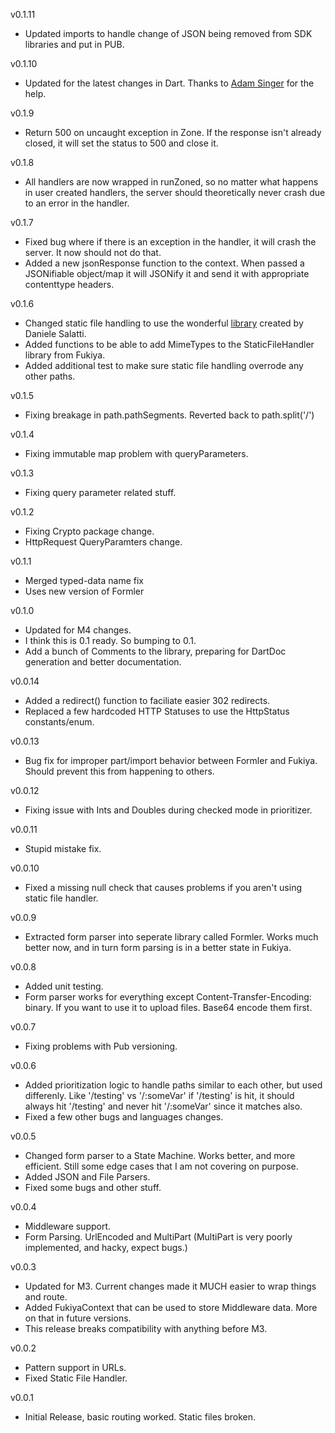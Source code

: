 v0.1.11
- Updated imports to handle change of JSON being removed from SDK libraries and put in PUB.

v0.1.10
- Updated for the latest changes in Dart. Thanks to [Adam Singer](https://github.com/financeCoding) for the help.

v0.1.9
- Return 500 on uncaught exception in Zone. If the response isn't already closed, it will set the status to 500 and close it.

v0.1.8
- All handlers are now wrapped in runZoned, so no matter what happens in user created handlers, the server should theoretically never crash due to an error in the handler.

v0.1.7
- Fixed bug where if there is an exception in the handler, it will crash the server. It now should not do that.
- Added a new jsonResponse function to the context. When passed a JSONifiable object/map it will JSONify it and send it with appropriate contenttype headers.

v0.1.6
- Changed static file handling to use the wonderful [library](https://github.com/DanieleSalatti/static-file-handler) created by Daniele Salatti.
- Added functions to be able to add MimeTypes to the StaticFileHandler library from Fukiya.
- Added additional test to make sure static file handling overrode any other paths.

v0.1.5
- Fixing breakage in path.pathSegments. Reverted back to path.split('/')

v0.1.4
- Fixing immutable map problem with queryParameters.

v0.1.3
- Fixing query parameter related stuff.

v0.1.2
- Fixing Crypto package change.
- HttpRequest QueryParamters change.

v0.1.1
- Merged typed-data name fix
- Uses new version of Formler

v0.1.0
- Updated for M4 changes.
- I think this is 0.1 ready. So bumping to 0.1.
- Add a bunch of Comments to the library, preparing for DartDoc generation and better documentation.

v0.0.14
- Added a redirect() function to faciliate easier 302 redirects.
- Replaced a few hardcoded HTTP Statuses to use the HttpStatus constants/enum.

v0.0.13
- Bug fix for improper part/import behavior between Formler and Fukiya. Should prevent this from happening to others.

v0.0.12
- Fixing issue with Ints and Doubles during checked mode in prioritizer.

v0.0.11
- Stupid mistake fix.

v0.0.10
- Fixed a missing null check that causes problems if you aren't using static file handler.

v0.0.9
- Extracted form parser into seperate library called Formler. Works much better now, and in turn form parsing is in a better state in Fukiya.

v0.0.8
- Added unit testing.
- Form parser works for everything except Content-Transfer-Encoding: binary. If you want to use it to upload files. Base64 encode them first.

v0.0.7
- Fixing problems with Pub versioning.

v0.0.6
- Added prioritization logic to handle paths similar to each other, but used differenly. Like '/testing' vs '/:someVar' if '/testing' is hit, it should always hit '/testing' and never hit '/:someVar' since it matches also.
- Fixed a few other bugs and languages changes.

v0.0.5
- Changed form parser to a State Machine. Works better, and more efficient. Still some edge cases that I am not covering on purpose.
- Added JSON and File Parsers.
- Fixed some bugs and other stuff.

v0.0.4
- Middleware support.
- Form Parsing. UrlEncoded and MultiPart (MultiPart is very poorly implemented, and hacky, expect bugs.)

v0.0.3
- Updated for M3. Current changes made it MUCH easier to wrap things and route.
- Added FukiyaContext that can be used to store Middleware data. More on that in future versions.
- This release breaks compatibility with anything before M3.

v0.0.2
- Pattern support in URLs.
- Fixed Static File Handler.

v0.0.1
- Initial Release, basic routing worked. Static files broken.

